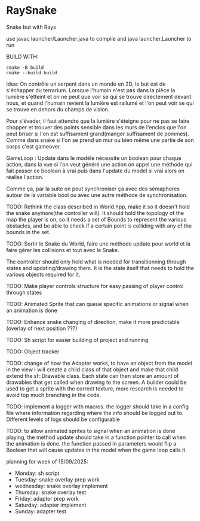 # RaySnake
Snake but with Rays

use javac launcher/Launcher.java to compile
and java launcher.Launcher to run

BUILD WITH:
```
cmake -B build
cmake --build build
```

Idee:
On contrôle un serpent dans un monde en 2D, le but est de s'échapper du terrarium.
Lorsque l'humain n'est pas dans la pièce la lumière s'étteint et on ne peut que voir se qui se trouve directement devant nous, et quand l'humain revient la lumière est rallumé et l'on peut voir se qui se trouve en dehors du champs de vision.

Pour s'évader, il faut attendre que la lumière s'éteigne pour ne pas se faire chopper et trouver des points sensible dans les murs de l'enclos que l'on peut briser si l'on est suffisament grand(manger suffisament de pommes). Comme dans snake si l'on se prend un mur ou bien même une partie de son corps c'est gameover.

GameLoop :
Update dans le modèle nécessite un boolean pour chaque action, dans la vue si l'on veut généré une action on appel une méthode qui fait passer ce boolean à vrai puis dans l'update du model si vrai alors on réalise l'action.

Comme ça, par la suite on peut synchroniser ça avec des sémaphores autour de la variable bool ou avec une autre méthode de synchronisation.

TODO: Rethink the class described in World.hpp, make it so it doesn't hold the snake anymore(the controller will). It should hold the topology of the map the player is on, so it needs a set of Bounds to represent the various obstacles, and be able to check if a certain point is colliding with any of the bounds in the set.

TODO: Sortir le Snake du World, faire une méthode update pour world et la faire gérer les collisions et tout avec le Snake.

The controller should only hold what is needed for transitionning through states and updating/drawing them. It is the state itself that needs to hold the various objects required for it.

TODO: Make player controls structure for easy passing of player control through states

TODO: Animated Sprite that can queue specific animations or signal when an animation is done

TODO: Enhance snake changing of direction, make it more predictable (overlay of next position ???)

TODO: Sh script for easier building of project and running

TODO: Object tracker

TODO: change of how the Adapter works, to have an object from the model in the view I will create a child class of that object and make that child extend the sf::Drawable class. Each state can then store an amount of drawables that get called when drawing to the screen. A builder could be used to get a sprite with the correct texture, more research is needed to avoid top much branching in the code.

TODO: implement a logger with macros. the logger should take in a config file where information regarding where the info should be logged out to. Different levels of logs should be configurable

TODO: to allow animated sprites to signal when an animation is done playing, the method update should take in a function pointer to call when the animation is done. the function passed in parameters would flip a Boolean that will cause updates in the model when the game loop calls it.

planning for week of 15/09/2025:
* Monday: sh script
* Tuesday: snake overlay prep work
* wednesday: snake overlay implement
* Thursday: snake overlay test
* Friday: adapter prep work
* Saturday: adapter implement 
* Sunday: adapter test